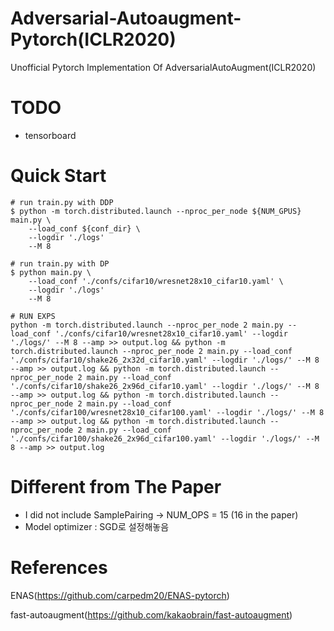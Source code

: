 # Adversarial-Autoaugment-Pytorch(ICLR2020)
Unofficial Pytorch Implementation Of AdversarialAutoAugment(ICLR2020)

# TODO
- tensorboard

# Quick Start
```
# run train.py with DDP
$ python -m torch.distributed.launch --nproc_per_node ${NUM_GPUS} main.py \
    --load_conf ${conf_dir} \
    --logdir './logs'
    --M 8

# run train.py with DP
$ python main.py \
    --load_conf './confs/cifar10/wresnet28x10_cifar10.yaml' \
    --logdir './logs'
    --M 8

# RUN EXPS
python -m torch.distributed.launch --nproc_per_node 2 main.py --load_conf './confs/cifar10/wresnet28x10_cifar10.yaml' --logdir './logs/' --M 8 --amp >> output.log && python -m torch.distributed.launch --nproc_per_node 2 main.py --load_conf './confs/cifar10/shake26_2x32d_cifar10.yaml' --logdir './logs/' --M 8 --amp >> output.log && python -m torch.distributed.launch --nproc_per_node 2 main.py --load_conf './confs/cifar10/shake26_2x96d_cifar10.yaml' --logdir './logs/' --M 8 --amp >> output.log && python -m torch.distributed.launch --nproc_per_node 2 main.py --load_conf './confs/cifar100/wresnet28x10_cifar100.yaml' --logdir './logs/' --M 8 --amp >> output.log && python -m torch.distributed.launch --nproc_per_node 2 main.py --load_conf './confs/cifar100/shake26_2x96d_cifar100.yaml' --logdir './logs/' --M 8 --amp >> output.log

```

# Different from The Paper
- I did not include SamplePairing -> NUM_OPS = 15 (16 in the paper)
- Model optimizer : SGD로 설정해놓음

# References
ENAS(https://github.com/carpedm20/ENAS-pytorch)

fast-autoaugment(https://github.com/kakaobrain/fast-autoaugment)
